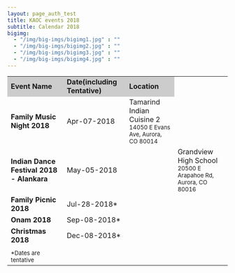 ```yaml
---
layout: page_auth_test
title: KAOC events 2018
subtitle: Calendar 2018
bigimg:
  - "/img/big-imgs/bigimg1.jpg" : ""
  - "/img/big-imgs/bigimg2.jpg" : ""
  - "/img/big-imgs/bigimg3.jpg" : ""
  - "/img/big-imgs/bigimg4.jpg" : ""
---
```

<table align="center" style="border:0">
  <tr style="border:4;background:#cccccc"><td><strong>Event Name</strong></td><td><strong>Date(including Tentative)</strong></td><td><strong>Location</strong></td></tr>
<tr style="border:0;background:transparent"><td style="border:0"><strong>Family Music Night 2018</strong></td><td style="border:0">Apr-07-2018</td><td style="border:0">Tamarind Indian Cuisine 2 <br/> <font size="2">14050 E Evans Ave, Aurora, CO 80014</font></td></tr>
<tr style="background:transparent"><td style="border:0"><strong>Indian Dance Festival 2018 - Alankara</strong></td><td style="border:0">May-05-2018</td><td style="border:0"></td><td style="border:0"> Grandview High School <br/> <font size="2">20500 E Arapahoe Rd, Aurora, CO 80016</font> </td>
<tr style="background:transparent"><td style="border:0"><strong>Family Picnic 2018</strong></td><td style="border:0">Jul-28-2018*</td><td style="border:0"></td></tr>
<tr style="background:transparent"><td style="border:0"><strong>Onam 2018</strong></td><td style="border:0">Sep-08-2018*</td><td style="border:0"></td></tr>
<tr style="background:transparent"><td style="border:0"><strong>Christmas 2018</strong></td><td style="border:0">Dec-08-2018*</td><td style="border:0"></td></tr>
  <tr style="background:transparent"><td style="border:0"></td><td style="border:0"></td><td style="border:0"></td></tr>  
<tr style="border:0;background:transparent"><td style="border:0">
  <font size="2">*Dates are tentative</font>
  </td></tr></table>
